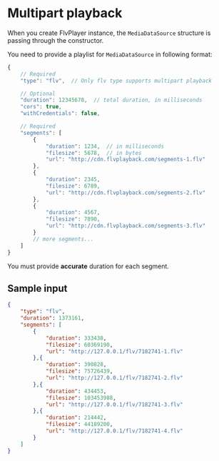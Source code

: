 
Multipart playback
==================
When you create FlvPlayer instance, the `MediaDataSource` structure is passing through the constructor.

You need to provide a playlist for `MediaDataSource` in following format:

```js
{
    // Required
    "type": "flv",  // Only flv type supports multipart playback

    // Optional
    "duration": 12345678,  // total duration, in milliseconds
    "cors": true,
    "withCredentials": false,

    // Required
    "segments": [
        {
            "duration": 1234,  // in milliseconds
            "filesize": 5678,  // in bytes
            "url": "http://cdn.flvplayback.com/segments-1.flv"
        },
        {
            "duration": 2345,
            "filesize": 6789,
            "url": "http://cdn.flvplayback.com/segments-2.flv"
        },
        {
            "duration": 4567,
            "filesize": 7890,
            "url": "http://cdn.flvplayback.com/segments-3.flv"
        }
        // more segments...
    ]
}
```

You must provide **accurate** duration for each segment.

## Sample input
```json
{
    "type": "flv",
    "duration": 1373161,
    "segments": [
        {
            "duration": 333438,
            "filesize": 60369190,
            "url": "http://127.0.0.1/flv/7182741-1.flv"
        },{
            "duration": 390828,
            "filesize": 75726439,
            "url": "http://127.0.0.1/flv/7182741-2.flv"
        },{
            "duration": 434453,
            "filesize": 103453988,
            "url": "http://127.0.0.1/flv/7182741-3.flv"
        },{
            "duration": 214442,
            "filesize": 44189200,
            "url": "http://127.0.0.1/flv/7182741-4.flv"
        }
    ]
}
```
